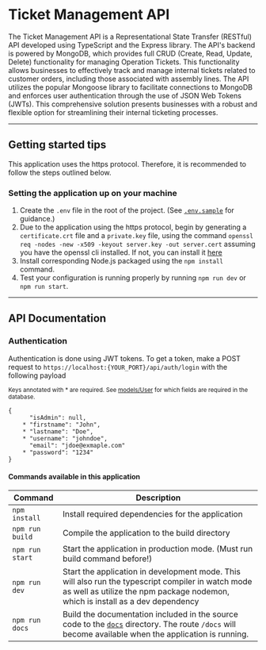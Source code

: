 
Ticket Management API
===============================
The Ticket Management API is a Representational State Transfer (RESTful) API developed using TypeScript and the Express library. The API's backend is powered by MongoDB, which provides full CRUD (Create, Read, Update, Delete) functionality for managing Operation Tickets. This functionality allows businesses to effectively track and manage internal tickets related to customer orders, including those associated with assembly lines. The API utilizes the popular Mongoose library to facilitate connections to MongoDB and enforces user authentication through the use of JSON Web Tokens (JWTs). This comprehensive solution presents businesses with a robust and flexible option for streamlining their internal ticketing processes.

* * *

Getting started tips
--------------------

This application uses the https protocol. Therefore, it is recommended to follow the steps outlined below.

### Setting the application up on your machine

1.  Create the `.env` file in the root of the project. (See [`.env.sample`](.env.sample) for guidance.)
2.  Due to the application using the https protocol, begin by generating a `certificate.crt` file and a `private.key` file, using the command `openssl req -nodes -new -x509 -keyout server.key -out server.cert` assuming you have the openssl cli installed. If not, you can install it [here](https://www.openssl.org/source/)
3.  Install corresponding Node.js packaged using the `npm install` command.
4.  Test your configuration is running properly by running `npm run dev` or `npm run start`.

* * *

API Documentation
-----------------

### Authentication

Authentication is done using JWT tokens. To get a token, make a POST request to `https://localhost:{YOUR_PORT}/api/auth/login` with the following payload

<sup>Keys annotated with \* are required. See [models/User](src/models/User.ts) for which fields are required in the database.</sup>

    {
          "isAdmin": null,
        * "firstname": "John",
        * "lastname": "Doe",
        * "username": "johndoe",
          "email": "jdoe@exmaple.com"
        * "password": "1234"
    }

#### Commands available in this application
|Command  | Description |
|--|--|
| `npm install` | Install required dependencies for the application |
| `npm run build` | Compile the application to the build directory |
| `npm run start` | Start the application in production mode. (Must run build command before!) |
| `npm run dev` | Start the application in development mode. This will also run the typescript compiler in watch mode as well as utilize the npm package nodemon, which is install as a dev dependency |
| `npm run docs` | Build the documentation included in the source code to the [`docs`](/docs) directory. The route `/docs` will become available when the application is running. |